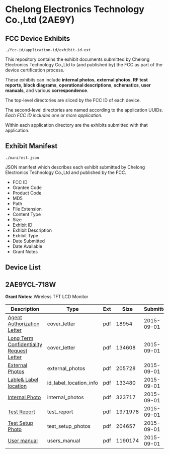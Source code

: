 # Chelong Electronics Technology Co.,Ltd (2AE9Y)
## FCC Device Exhibits

```
./fcc-id/application-id/exhibit-id.ext
```

This repository contains the exhibit documents submitted by Chelong Electronics Technology Co.,Ltd to (and published by) the FCC as part of the device certification process.

These exhibits can include **internal photos**, **external photos**, **RF test reports**, **block diagrams**, **operational descriptions**, **schematics**, **user manuals**, and various **correspondence**.

The top-level directories are sliced by the FCC ID of each device.

The second-level directories are named according to the application UUIDs. *Each FCC ID includes one or more application.*

Within each application directory are the exhibits submitted with that application. 

## Exhibit Manifest

```
./manifest.json
```

JSON manifest which describes each exhibit submitted by Chelong Electronics Technology Co.,Ltd and published by the FCC.

- FCC ID
- Grantee Code
- Product Code
- MD5
- Path
- File Extension
- Content Type
- Size
- Exhibit ID
- Exhibit Description
- Exhibit Type
- Date Submitted
- Date Available
- Grant Notes

## Device List
## 2AE9YCL-718W
**Grant Notes:** Wireless TFT LCD Monitor

| Description | Type | Ext | Size | Submitted | Available |
| ----------- | ---- | --- | ---- | --------- | --------- |
| [Agent Authorization Letter](2AE9YCL-718W/a6b56a1424d24fc06d01efa2df6125ed/2734912.pdf) | cover_letter | pdf | 18954 | 2015-09-01 | 2015-09-01 |
| [Long Term Confidentiality Request Letter](2AE9YCL-718W/a6b56a1424d24fc06d01efa2df6125ed/2734922.pdf) | cover_letter | pdf | 134608 | 2015-09-01 | 2015-09-01 |
| [External Photos](2AE9YCL-718W/a6b56a1424d24fc06d01efa2df6125ed/2734914.pdf) | external_photos | pdf | 205728 | 2015-09-01 | 2015-09-01 |
| [Lable& Label location](2AE9YCL-718W/a6b56a1424d24fc06d01efa2df6125ed/2734921.pdf) | id_label_location_info | pdf | 133480 | 2015-09-01 | 2015-09-01 |
| [Internal Photo](2AE9YCL-718W/a6b56a1424d24fc06d01efa2df6125ed/2734915.pdf) | internal_photos | pdf | 323717 | 2015-09-01 | 2015-09-01 |
| [Test Report](2AE9YCL-718W/a6b56a1424d24fc06d01efa2df6125ed/2734916.pdf) | test_report | pdf | 1971978 | 2015-09-01 | 2015-09-01 |
| [Test Setup Photo](2AE9YCL-718W/a6b56a1424d24fc06d01efa2df6125ed/2734917.pdf) | test_setup_photos | pdf | 204657 | 2015-09-01 | 2015-09-01 |
| [User manual](2AE9YCL-718W/a6b56a1424d24fc06d01efa2df6125ed/2734920.pdf) | users_manual | pdf | 1190174 | 2015-09-01 | 2015-09-01 |
